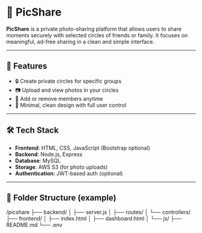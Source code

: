 # 📸 PicShare

**PicShare** is a private photo-sharing platform that allows users to share moments securely with selected circles of friends or family. It focuses on meaningful, ad-free sharing in a clean and simple interface.

---

## 🚀 Features

- 🔒 Create private circles for specific groups
- 📷 Upload and view photos in your circles
- 👥 Add or remove members anytime
- 🎯 Minimal, clean design with full user control

---

## 🛠 Tech Stack

- **Frontend**: HTML, CSS, JavaScript (Bootstrap optional)
- **Backend**: Node.js, Express
- **Database**: MySQL
- **Storage**: AWS S3 (for photo uploads)
- **Authentication**: JWT-based auth (optional)

---

## 📂 Folder Structure (example)

/picshare
├── backend/
│ ├── server.js
│ ├── routes/
│ └── controllers/
├── frontend/
│ ├── index.html
│ ├── dashboard.html
│ └── js/
├── README.md
└── .env
